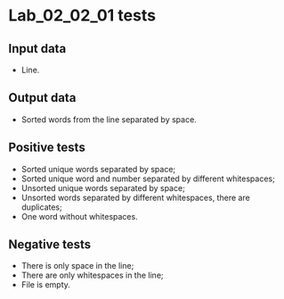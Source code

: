 # Lab_02_02_01 tests
## Input data
- Line.
## Output data
- Sorted words from the line separated by space.
## Positive tests
- Sorted unique words separated by space;
- Sorted unique word and number separated by different whitespaces;
- Unsorted unique words separated by space;
- Unsorted words separated by different whitespaces, there are duplicates;
- One word without whitespaces.
## Negative tests
- There is only space in the line;
- There are only whitespaces in the line;
- File is empty.

